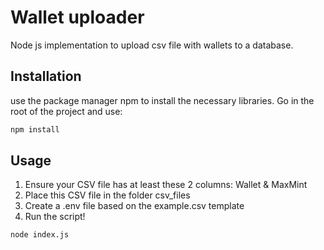 # Wallet uploader

Node js implementation to upload csv file with wallets to a database.

## Installation

use the package manager npm to install the necessary libraries. Go in the root of the project and use:

```bash
npm install
```

## Usage

1. Ensure your CSV file has at least these 2 columns: Wallet & MaxMint
2. Place this CSV file in the folder csv_files
3. Create a .env file based on the example.csv template
4. Run the script!

```bash
node index.js
```
